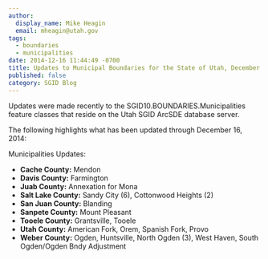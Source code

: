 ```yaml
---
author:
  display_name: Mike Heagin
  email: mheagin@utah.gov
tags:
  - boundaries
  - municipalities
date: 2014-12-16 11:44:49 -0700
title: Updates to Municipal Boundaries for the State of Utah, December 2014
published: false
category: SGID Blog
---
```


Updates were made recently to the SGID10.BOUNDARIES.Municipalities feature classes that reside on the Utah SGID ArcSDE database server.

The following highlights what has been updated through December 16, 2014:

Municipalities Updates:

- **Cache County:** Mendon
- **Davis County:** Farmington
- **Juab County:** Annexation for Mona
- **Salt Lake County:** Sandy City (6), Cottonwood Heights (2)
- **San Juan County:** Blanding
- **Sanpete County:** Mount Pleasant
- **Tooele County:** Grantsville, Tooele
- **Utah County:** American Fork, Orem, Spanish Fork, Provo
- **Weber County:** Ogden, Huntsville, North Ogden (3), West Haven, South Ogden/Ogden Bndy Adjustment

